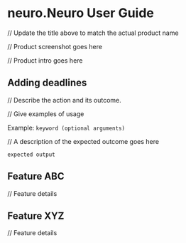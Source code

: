 # neuro.Neuro User Guide

// Update the title above to match the actual product name

// Product screenshot goes here

// Product intro goes here

## Adding deadlines

// Describe the action and its outcome.

// Give examples of usage

Example: `keyword (optional arguments)`

// A description of the expected outcome goes here

```
expected output
```

## Feature ABC

// Feature details


## Feature XYZ

// Feature details